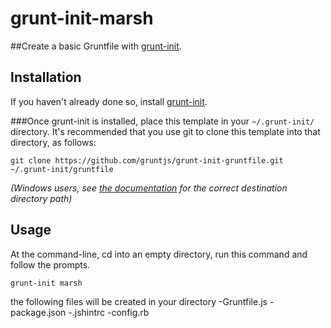 # grunt-init-marsh

##Create a basic Gruntfile with [grunt-init][].

[grunt-init]: http://gruntjs.com/project-scaffolding

## Installation
If you haven't already done so, install [grunt-init][].

###Once grunt-init is installed, place this template in your `~/.grunt-init/` directory. It's recommended that you use git to clone this template into that directory, as follows:

    git clone https://github.com/gruntjs/grunt-init-gruntfile.git ~/.grunt-init/gruntfile

_(Windows users, see [the documentation][grunt-init] for the correct destination directory path)_

## Usage

At the command-line, cd into an empty directory, run this command and follow the prompts.

    grunt-init marsh

the following files will be created in your directory
    -Gruntfile.js
    -package.json
    -.jshintrc
    -config.rb
